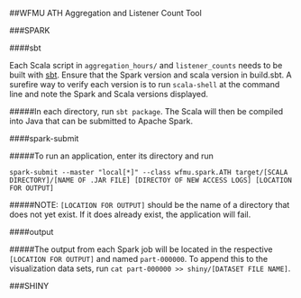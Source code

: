 ##WFMU ATH Aggregation and Listener Count Tool

###SPARK

####sbt

Each Scala script in `aggregation_hours/` and `listener_counts` needs to be built with [sbt](http://www.scala-sbt.org/). Ensure that the Spark version and scala version in build.sbt. A surefire way to verify each version is to run `scala-shell` at the command line and note the Spark and Scala versions displayed. 

#####In each directory, run `sbt package`. The Scala will then be compiled into Java that can be submitted to Apache Spark.

####spark-submit

#####To run an application, enter its directory and run 

`spark-submit --master "local[*]" --class wfmu.spark.ATH target/[SCALA DIRECTORY]/[NAME OF .JAR FILE] [DIRECTOY OF NEW ACCESS LOGS] [LOCATION FOR OUTPUT]`

#####NOTE: `[LOCATION FOR OUTPUT]` should be the name of a directory that does not yet exist. If it does already exist, the application will fail.

####output

#####The output from each Spark job will be located in the respective `[LOCATION FOR OUTPUT]` and named `part-000000`. To append this to the visualization data sets, run `cat part-000000 >> shiny/[DATASET FILE NAME]`.

###SHINY

